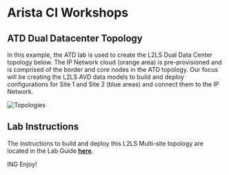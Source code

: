 # Arista CI Workshops

## **ATD Dual Datacenter Topology**

In this example, the ATD lab is used to create the L2LS Dual Data Center topology below. The IP Network cloud (orange area) is pre-provisioned and is comprised of the border and core nodes in the ATD topology. Our focus will be creating the L2LS AVD data models to build and deploy configurations for Site 1 and Site 2 (blue areas) and connect them to the IP Network.

![Topologies](images/topologies.png)

## **Lab Instructions**

The instructions to build and deploy this L2LS Multi-site topology are located in the Lab Guide **[here](https://aristanetworks.github.io/avd-workshops/avd-lab-guide/)**.

ING Enjoy!
